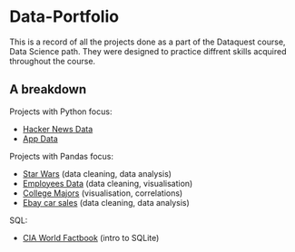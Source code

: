 # Data-Portfolio

This is a record of all the projects done as a part of the Dataquest course, Data Science path.
They were designed to practice diffrent skills acquired throughout the course. 

## A breakdown
Projects with Python focus:
* [Hacker News Data](../master/Project-356-hacker-news-data.ipynb)
* [App Data](../master/Project-350-apps-data.ipynb)

Projects with Pandas focus:
* [Star Wars](../master/Project-201-star_wars-data.ipynb) (data cleaning, data analysis)
* [Employees Data](../master/Project-348-employees-data.ipynb) (data cleaning, visualisation)
* [College Majors](../master/Project-146-college-majors-data.ipynb) (visualisation, correlations)
* [Ebay car sales](../master/Project-294-Ebay-Car-Sales-Data.ipynb) (data cleaning, data analysis)

SQL:
* [CIA World Factbook](../master/Project-257-CIA-World-Factbook.ipynb) (intro to SQLite)
